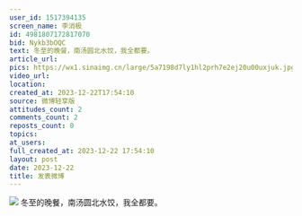 ```yaml
---
user_id: 1517394135
screen_name: 李消极
id: 4981807172817070
bid: Nykb3bOQC
text: 冬至的晚餐，南汤圆北水饺，我全都要。 
article_url: 
pics: https://wx1.sinaimg.cn/large/5a7198d7ly1hl2prh7e2ej20u00uxjuk.jpg
video_url: 
location: 
created_at: 2023-12-22T17:54:10
source: 微博轻享版
attitudes_count: 2
comments_count: 2
reposts_count: 0
topics: 
at_users: 
full_created_at: 2023-12-22 17:54:10
layout: post
date: 2023-12-22
title: 发表微博
---
```


![](https://image.baidu.com/search/down?url=https://wx1.sinaimg.cn/large/5a7198d7ly1hl2prh7e2ej20u00uxjuk.jpg)
冬至的晚餐，南汤圆北水饺，我全都要。 

